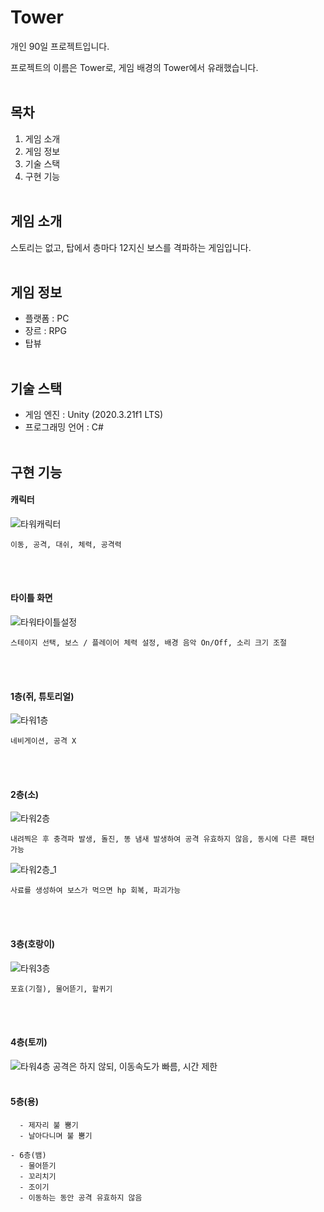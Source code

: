 # Tower
  개인 90일 프로젝트입니다.
  
  프로젝트의 이름은 Tower로, 게임 배경의 Tower에서 유래했습니다.
<br/><br/>

## 목차
  1. 게임 소개
  2. 게임 정보
  2. 기술 스택
  3. 구현 기능
  <br/><br/>
  
## 게임 소개
  스토리는 없고, 탑에서 층마다 12지신 보스를 격파하는 게임입니다.
<br/><br/>
  
## 게임 정보
  - 플랫폼 : PC
  - 장르 : RPG
  - 탑뷰
<br/><br/>

## 기술 스택
  - 게임 엔진 : Unity (2020.3.21f1 LTS)
  - 프로그래밍 언어 : C#
<br/><br/>

## 구현 기능

#### 캐릭터
![타워캐릭터](https://user-images.githubusercontent.com/40791869/216668203-81ff285b-e225-495c-b697-56c00e1d54ca.gif)
    
    이동, 공격, 대쉬, 체력, 공격력
<br/><br/>
    
#### 타이틀 화면
![타워타이틀설정](https://user-images.githubusercontent.com/40791869/216666772-93cdca82-d651-4b96-84b8-4702a65d44c5.gif)

    스테이지 선택, 보스 / 플레이어 체력 설정, 배경 음악 On/Off, 소리 크기 조절
<br/><br/>
    
#### 1층(쥐, 튜토리얼)
![타워1층](https://user-images.githubusercontent.com/40791869/216669684-377ccca9-26d6-4fc4-bae1-836030b92ea0.gif)

    네비게이션, 공격 X
<br/><br/>
      
#### 2층(소)
![타워2층](https://user-images.githubusercontent.com/40791869/216676478-a8bdd45b-9ca1-4a41-91d4-3e5d2122434c.gif)

    내려찍은 후 충격파 발생, 돌진, 똥 냄새 발생하여 공격 유효하지 않음, 동시에 다른 패턴 가능

![타워2층_1](https://user-images.githubusercontent.com/40791869/216676674-e36c98e9-6c23-49b8-9380-1e109861747d.gif)

    사료를 생성하여 보스가 먹으면 hp 회복, 파괴가능
<br/><br/>
      
#### 3층(호랑이)
![타워3층](https://user-images.githubusercontent.com/40791869/216750126-3b2c4a3c-6154-4194-bf18-56ee81bde648.gif)


    포효(기절), 물어뜯기, 할퀴기
<br/><br/>
    
#### 4층(토끼)
![타워4층](https://user-images.githubusercontent.com/40791869/216750180-429908ca-ea20-4c43-bc79-3f3fcc25c8c7.gif)
    공격은 하지 않되, 이동속도가 빠름, 시간 제한
<br/><br/>
    
#### 5층(용)
      - 제자리 불 뿜기
      - 날아다니며 불 뿜기
      
    - 6층(뱀)
      - 물어뜯기
      - 꼬리치기
      - 조이기
      - 이동하는 동안 공격 유효하지 않음
